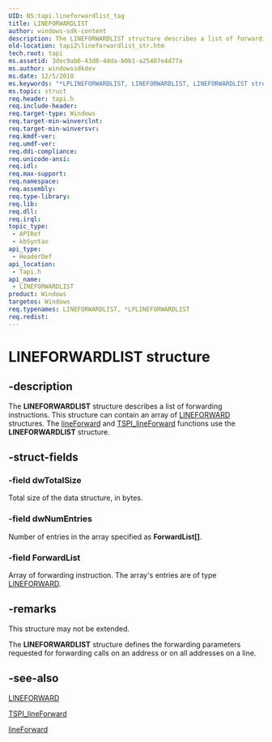 ```yaml
---
UID: NS:tapi.lineforwardlist_tag
title: LINEFORWARDLIST
author: windows-sdk-content
description: The LINEFORWARDLIST structure describes a list of forwarding instructions. This structure can contain an array of LINEFORWARD structures. The lineForward and TSPI_lineForward functions use the LINEFORWARDLIST structure.
old-location: tapi2\lineforwardlist_str.htm
tech.root: tapi
ms.assetid: 3dec9ab6-43d8-4dda-b0b1-a25407e4d77a
ms.author: windowssdkdev
ms.date: 12/5/2018
ms.keywords: "*LPLINEFORWARDLIST, LINEFORWARDLIST, LINEFORWARDLIST structure [TAPI 2.2], LPLINEFORWARDLIST, LPLINEFORWARDLIST structure pointer [TAPI 2.2], _tapi2_lineforwardlist_str, tapi/LINEFORWARDLIST, tapi/LPLINEFORWARDLIST, tapi2.lineforwardlist_str"
ms.topic: struct
req.header: tapi.h
req.include-header: 
req.target-type: Windows
req.target-min-winverclnt: 
req.target-min-winversvr: 
req.kmdf-ver: 
req.umdf-ver: 
req.ddi-compliance: 
req.unicode-ansi: 
req.idl: 
req.max-support: 
req.namespace: 
req.assembly: 
req.type-library: 
req.lib: 
req.dll: 
req.irql: 
topic_type:
 - APIRef
 - kbSyntax
api_type:
 - HeaderDef
api_location:
 - Tapi.h
api_name:
 - LINEFORWARDLIST
product: Windows
targetos: Windows
req.typenames: LINEFORWARDLIST, *LPLINEFORWARDLIST
req.redist: 
---
```


# LINEFORWARDLIST structure


## -description


The 
<b>LINEFORWARDLIST</b> structure describes a list of forwarding instructions. This structure can contain an array of 
<a href="https://msdn.microsoft.com/cbdb4409-a51a-4ddf-b3ec-c5b958fc2527">LINEFORWARD</a> structures. The 
<a href="https://msdn.microsoft.com/68dc99c5-1158-4e18-8e32-08216ff3567b">lineForward</a> and 
<a href="https://msdn.microsoft.com/fd70bf7f-653c-47db-bf81-6a620f47e5bc">TSPI_lineForward</a> functions use the 
<b>LINEFORWARDLIST</b> structure.


## -struct-fields




### -field dwTotalSize

Total size of the data structure, in bytes.


### -field dwNumEntries

Number of entries in the array specified as <b>ForwardList[]</b>.


### -field ForwardList

Array of forwarding instruction. The array's entries are of type 
<a href="https://msdn.microsoft.com/cbdb4409-a51a-4ddf-b3ec-c5b958fc2527">LINEFORWARD</a>.


## -remarks



This structure may not be extended.

The 
<b>LINEFORWARDLIST</b> structure defines the forwarding parameters requested for forwarding calls on an address or on all addresses on a line.




## -see-also




<a href="https://msdn.microsoft.com/cbdb4409-a51a-4ddf-b3ec-c5b958fc2527">LINEFORWARD</a>



<a href="https://msdn.microsoft.com/fd70bf7f-653c-47db-bf81-6a620f47e5bc">TSPI_lineForward</a>



<a href="https://msdn.microsoft.com/68dc99c5-1158-4e18-8e32-08216ff3567b">lineForward</a>
 

 

